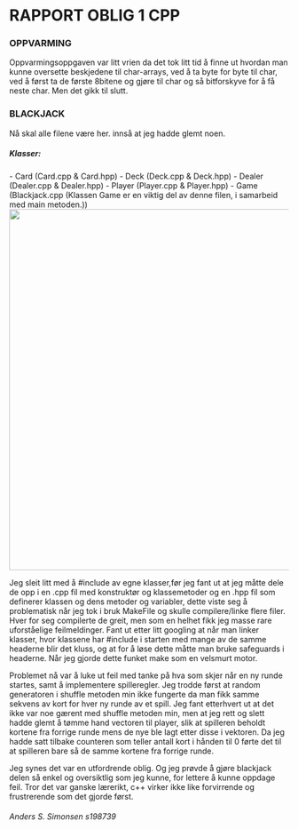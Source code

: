 <h1>RAPPORT OBLIG 1 CPP</h1>

<h3>OPPVARMING</h3>
  Oppvarmingsoppgaven var litt vrien da det tok litt tid å finne ut hvordan man kunne oversette beskjedene til char-arrays, ved   å ta byte for byte til char, ved å først ta de første 8bitene og gjøre til char og så bitforskyve for å få neste char.
  Men det gikk til slutt.
  
<h3>BLACKJACK</h3>
Nå skal alle filene være her. innså at jeg hadde glemt noen.

<h5>Klasser:</h5>
  - Card    (Card.cpp & Card.hpp)
  - Deck    (Deck.cpp & Deck.hpp)
  - Dealer  (Dealer.cpp & Dealer.hpp)
  - Player  (Player.cpp & Player.hpp)
  - Game    (Blackjack.cpp (Klassen Game er en viktig del av denne filen, i samarbeid med main metoden.))
  
<img src="https://scontent-ams.xx.fbcdn.net/hphotos-xpf1/v/t1.0-9/1623566_10153118851052464_3994729613835250899_n.jpg?oh=12bc7a16a9e596ce47f3e8d20088f650&oe=558E3604" width ="550" height ="650">
  
Jeg sleit litt med å #include av egne klasser,før jeg fant ut at jeg måtte dele de opp i en .cpp fil med konstruktør og klassemetoder og en .hpp fil som definerer klassen og dens metoder og variabler, dette viste seg å problematisk når jeg tok i bruk MakeFile og skulle compilere/linke flere filer. Hver for seg compilerte de greit, men som en helhet fikk jeg masse rare uforståelige feilmeldinger. Fant ut etter litt googling at når man linker klasser, hvor klassene har #include i starten med mange av de samme headerne blir det kluss, og at for å løse dette måtte man bruke safeguards i headerne. Når jeg gjorde dette funket make som en velsmurt motor. 

Problemet nå var å luke ut feil med tanke på hva som skjer når en ny runde startes, samt å implementere spilleregler. Jeg trodde først at random generatoren i shuffle metoden min ikke fungerte da man fikk samme sekvens av kort for hver ny runde av et spill. Jeg fant etterhvert ut at det ikke var noe gærent med shuffle metoden min, men at jeg rett og slett hadde glemt å tømme hand vectoren til player, slik at spilleren beholdt kortene fra forrige runde mens de nye ble lagt etter disse i vektoren. Da jeg hadde satt tilbake counteren som teller antall kort i hånden til 0 førte det til at spilleren bare så de samme kortene fra forrige runde. 

Jeg synes det var en utfordrende oblig. Og jeg prøvde å gjøre blackjack delen så enkel og oversiktlig som jeg kunne, for lettere å kunne oppdage feil. Tror det var ganske lærerikt, c++ virker ikke like forvirrende og frustrerende som det gjorde først.

<h6>Anders S. Simonsen s198739</h6>
